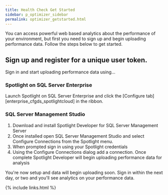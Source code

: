 ```yaml
---
title: Health Check Get Started
sidebar: p_optimizer_sidebar
permalink: optimizer_getstarted.html
---
```



You can access powerful web based analytics about the performance of your environment, but first you need to sign up and begin uploading performance data. Follow the steps below to get started.

## Sign up and register for a unique user token.
Sign in and start uploading performance data using...

### Spotlight on SQL Server Enterprise
Launch Spotlight on SQL Server Enterprise and click the [Configure tab][enterprise_cfgds_spotlightcloud] in the ribbon.

### SQL Server Management Studio

1. Download and install Spotlight Developer for SQL Server Management Server
2. Once installed open SQL Server Management Studio and select Configure Connections from the Spotlight menu.
3. When prompted sign in using your Spotlight credentials
4. Using the Configure Connections dialog add a connection. Once complete Spotlight Developer will begin uploading performance data for analysis

You're now setup and data will begin uploading soon. Sign in within the next day, or two and you'll see analytics on your performance data.




{% include links.html %}

